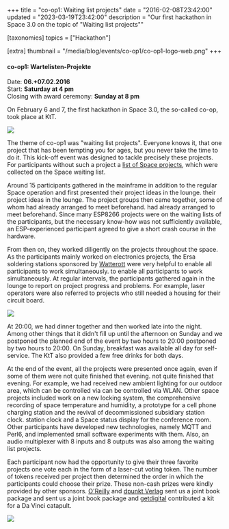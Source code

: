 +++
title = "co-op1: Waiting list projects"
date = "2016-02-08T23:42:00"
updated = "2023-03-19T23:42:00"
description = "Our first hackathon in Space 3.0 on the topic of \"Waiting list projects\""

[taxonomies]
topics = ["Hackathon"]

[extra]
thumbnail = "/media/blog/events/co-op1/co-op1-logo-web.png"
+++

#### co-op1: Wartelisten-Projekte

Date: **06.+07.02.2016**  
Start: **Saturday at 4 pm**  
Closing with award ceremony: **Sunday at 8 pm**

On February 6 and 7, the first hackathon in Space 3.0, the so-called co-op, took place at KtT.

![](/media/blog/events/co-op1/co-op-token.jpg)

The theme of co-op1 was "waiting list projects". Everyone knows it, that one project that has been tempting you for
ages, but you never take the time to do it. This kick-off event was designed to tackle precisely these projects. For
participants without such a project
a [list of Space projects](https://pad.kreativitaet-trifft-technik.de/p/Spaceprojekte), which were collected
on the Space waiting list.

Around 15 participants gathered in the mainframe in addition to the regular Space operation and first presented their
project ideas in the lounge. their project ideas in the lounge. The project groups then came together, some of whom had
already arranged to meet beforehand. had already arranged to meet beforehand. Since many ESP8266 projects were on the
waiting lists of the participants, but the necessary know-how was not sufficiently available, an ESP-experienced
participant agreed to give a short crash course in the hardware.

From then on, they worked diligently on the projects throughout the space. As the participants mainly worked on
electronics projects, the Ersa soldering stations sponsored by [Watterott](https://www.watterott.com) were very helpful
to enable all participants to work simultaneously. to enable all participants to work simultaneously. At regular
intervals, the participants gathered again in the lounge to report on project progress and problems. For example, laser
operators were also referred to projects who still needed a housing for their circuit board.

![](/media/blog/events/co-op1/co-op-eating.jpg)

At 20:00, we had dinner together and then worked late into the night. Among other things that it didn't fill up until
the afternoon on Sunday and we postponed the planned end of the event by two hours to 20:00 postponed by two hours to
20:00. On Sunday, breakfast was available all day for self-service. The KtT also provided a few free drinks for both
days.

At the end of the event, all the projects were presented once again, even if some of them were not quite finished that
evening. not quite finished that evening. For example, we had received new ambient lighting for our outdoor area, which
can be controlled via can be controlled via WLAN. Other space projects included work on a new locking system, the
comprehensive recording of space temperature and humidity, a prototype for a cell phone charging station and the revival
of decommissioned subsidiary station clock. station clock and a Space status display for the conference room. Other
participants have developed new technologies, namely MQTT and Perl6, and implemented small software experiments with
them. Also, an audio multiplexer with 8 inputs and 8 outputs was also among the waiting list projects.

Each participant now had the opportunity to give their three favorite projects one vote each in the form of a laser-cut
voting token. The number of tokens received per project then determined the order in which the participants could choose
their prize. These non-cash prizes were kindly provided by other sponsors. [O'Reilly](https://www.oreilly.de/)
and [dpunkt Verlag](https://www.dpunkt.de/) sent us a joint book package and sent us a joint book package
and [getdigital](https://www.getdigital.de/) contributed a kit for a Da Vinci catapult.

![](/media/blog/events/co-op1/co-op-winners.jpg)

[//]: # (TODO: Add image gallery)
